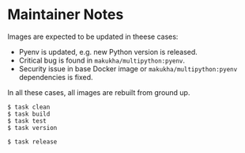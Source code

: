 # Maintainer Notes

Images are expected to be updated in theese cases:

* Pyenv is updated, e.g. new Python version is released.
* Critical bug is found in `makukha/multipython:pyenv`.
* Security issue in base Docker image or `makukha/multipython:pyenv` dependencies is fixed.

In all these cases, all images are rebuilt from ground up.

```shell
$ task clean
$ task build
$ task test
$ task version
```

```shell
$ task release
```
